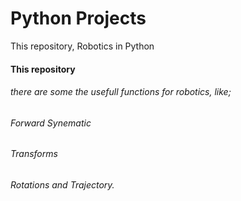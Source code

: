 # Python Projects
This repository,
Robotics in Python
#### This repository
###### there are some the usefull functions for robotics, like;
###### Forward Synematic
###### Transforms
###### Rotations and Trajectory.
